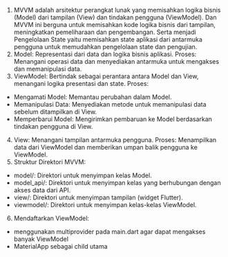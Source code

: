1. MVVM adalah arsitektur perangkat lunak yang memisahkan logika bisnis (Model) dari tampilan (View) dan tindakan pengguna (ViewModel). Dan MVVM ini berguna untuk memisahkan kode logika bisnis dari tampilan, meningkatkan pemeliharaan dan pengembangan. Serta menjadi Pengelolaan State yaitu memisahkan state aplikasi dari antarmuka pengguna untuk memudahkan pengelolaan state dan pengujian.
2. Model: Representasi dari data dan logika bisnis aplikasi.
Proses: Menangani operasi data dan menyediakan antarmuka untuk mengakses dan memanipulasi data.
3. ViewModel: Bertindak sebagai perantara antara Model dan View, menangani logika presentasi dan state.
Proses:
- Mengamati Model: Memantau perubahan dalam Model.
- Memanipulasi Data: Menyediakan metode untuk memanipulasi data sebelum ditampilkan di View.
- Memperbarui Model: Mengirimkan pembaruan ke Model berdasarkan tindakan pengguna di View.
4. View: Menangani tampilan antarmuka pengguna.
Proses: Menampilkan data dari ViewModel dan memberikan umpan balik pengguna ke ViewModel.
5. Struktur Direktori MVVM:
- model/: Direktori untuk menyimpan kelas Model.
- model_api/: Direktori untuk menyimpan kelas yang berhubungan dengan akses data dari API.
- view/: Direktori untuk menyimpan tampilan (widget Flutter).
- viewmodel/: Direktori untuk menyimpan kelas-kelas ViewModel.
6. Mendaftarkan ViewModel:
- menggunakan multiprovider pada main.dart agar dapat mengakses banyak ViewModel
- MaterialApp sebagai child utama

